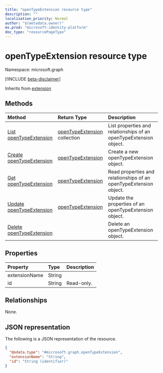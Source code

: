 ```yaml
---
title: "openTypeExtension resource type"
description: ""
localization_priority: Normal
author: "$(metadata.owner)"
ms.prod: "microsoft-identity-platform"
doc_type: "resourcePageType"
---
```


# openTypeExtension resource type

Namespace: microsoft.graph

[!INCLUDE [beta-disclaimer](../../includes/beta-disclaimer.md)]

Inherits from [extension](extension.md)

## Methods

| Method                                                         | Return Type                                          | Description                                                       |
| :------------------------------------------------------------- | :--------------------------------------------------- | :---------------------------------------------------------------- |
| [List openTypeExtension](../api/opentypeextension-list.md)     | [openTypeExtension](openTypeExtension.md) collection | List properties and relationships of an openTypeExtension object. |
| [Create openTypeExtension](../api/opentypeextension-create.md) | [openTypeExtension](openTypeExtension.md)            | Create a new openTypeExtension object.                            |
| [Get openTypeExtension](../api/opentypeextension-get.md)       | [openTypeExtension](openTypeExtension.md)            | Read properties and relationships of an openTypeExtension object. |
| [Update openTypeExtension](../api/opentypeextension-update.md) | [openTypeExtension](openTypeExtension.md)            | Update the properties of an openTypeExtension object.             |
| [Delete openTypeExtension](../api/opentypeextension-delete.md) |                                                      | Delete an openTypeExtension object.                               |

## Properties

| Property      | Type   | Description |
| :------------ | :----- | :---------- |
| extensionName | String |             |
| id            | String | Read-only.  |

## Relationships

None.

## JSON representation

The following is a JSON representation of the resource.

<!-- {
  "blockType": "resource",
  "keyProperty": "id",
  "@odata.type": "microsoft.graph.openTypeExtension",
  "baseType": "microsoft.graph.extension",
  "openType": True
}
-->

```json
{
  "@odata.type": "#microsoft.graph.openTypeExtension",
  "extensionName": "String",
  "id": "String (identifier)"
}
```
